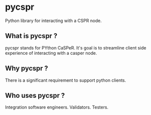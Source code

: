 pycspr
===============

Python library for interacting with a CSPR node.


What is pycspr ?
--------------------------------------

pycspr stands for PYthon CaSPeR.  It's goal is to streamline client side experience of interacting with a casper node.


Why pycspr ?
--------------------------------------

There is a significant requirement to support python clients. 


Who uses pycspr ?
--------------------------------------

Integration software engineers.  Validators.  Testers.